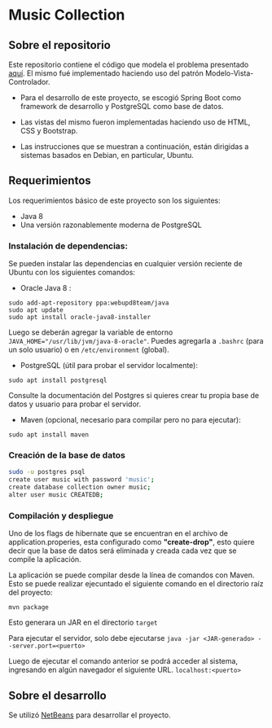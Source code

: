 # Music Collection

## Sobre el repositorio

Este repositorio contiene el código que modela el problema presentado [aquí](https://github.com/ohierro/tecnara/tree/master/apps/music_collection). El mismo fué implementado haciendo uso del patrón Modelo-Vista-Controlador.

* Para el desarrollo de este proyecto, se escogió Spring Boot como framework de desarrollo y PostgreSQL como base de datos. 

* Las vistas del mismo fueron implementadas haciendo uso de HTML, CSS y Bootstrap.

* Las instrucciones que se muestran a continuación, están dirigidas a sistemas basados en Debian, en particular, Ubuntu.

## Requerimientos

Los requerimientos básico de este proyecto son los siguientes:

* Java 8
* Una versión razonablemente moderna de PostgreSQL

### Instalación de dependencias:

Se pueden instalar las dependencias en cualquier versión reciente de Ubuntu con
los siguientes comandos:

* Oracle Java 8 :
```
sudo add-apt-repository ppa:webupd8team/java
sudo apt update
sudo apt install oracle-java8-installer
```
 Luego se deberán agregar la variable de entorno
 `JAVA_HOME="/usr/lib/jvm/java-8-oracle"`. Puedes agregarla a `.bashrc`
 (para un solo usuario) o en `/etc/environment` (global).

* PostgreSQL (útil para probar el servidor localmente):
```
sudo apt install postgresql
```
  Consulte la documentación del Postgres si quieres crear tu propia base de datos
  y usuario para probar el servidor.

* Maven (opcional, necesario para compilar pero no para ejecutar):
```
sudo apt install maven
```
### Creación de la base de datos

```bash
sudo -u postgres psql
create user music with password 'music';
create database collection owner music;
alter user music CREATEDB;
```

### Compilación y despliegue

Uno de los flags de hibernate que se encuentran en el archivo de application.properies, esta configurado como **"create-drop"**, esto quiere decir que la base de datos será eliminada y creada cada vez que se compile la aplicación.

La aplicación se puede compilar desde la línea de comandos con Maven. Esto se puede realizar ejecuntado el siguiente comando en el directorio raíz del proyecto:

```
mvn package
```

Esto generara un JAR en el directorio `target`

Para ejecutar el servidor, solo debe ejecutarse
`java -jar <JAR-generado> --server.port=<puerto>`

Luego de ejecutar el comando anterior se podrá acceder al sistema, ingresando en algún navegador el siguiente URL.
`localhost:<puerto>`

## Sobre el desarrollo

Se utilizó [NetBeans](https://netbeans.org/downloads/) para desarrollar el proyecto.
